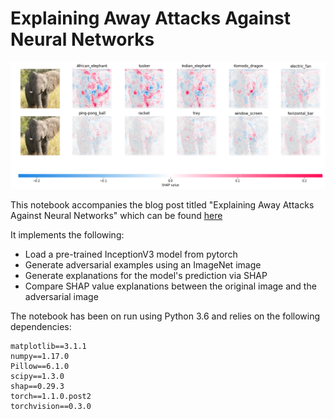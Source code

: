 # Explaining Away Attacks Against Neural Networks

![image](/images/juxtaposition.png)

This notebook accompanies the blog post titled "Explaining Away Attacks Against Neural Networks" which can
be found [here](https://seansaito.github.io/2019/08/03/explain-adversarial/)


It implements the following:
* Load a pre-trained InceptionV3 model from pytorch
* Generate adversarial examples using an ImageNet image
* Generate explanations for the model's prediction via SHAP
* Compare SHAP value explanations between the original image and the adversarial image

The notebook has been on run using Python 3.6 and relies on the following dependencies:

```
matplotlib==3.1.1
numpy==1.17.0
Pillow==6.1.0
scipy==1.3.0
shap==0.29.3
torch==1.1.0.post2
torchvision==0.3.0
```